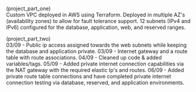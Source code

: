 (project_part_one)  
Custom VPC deployed in AWS using Terraform.
Deployed in multiple AZ's (availability zones) to allow for fault tolerance support.
12 subnets (IPv4 and IPv6) configured for the database, application, web, and reserved ranges.  

(project_part_two)  
03/09 - Public ip access assigned towards the web subnets while keeping the database and application private.
03/09 - Internet gateway and a route table with route associations. 
04/09 - Cleaned up code & added variables/tags.
05/09 - Added private internet connection capabilities via the NAT gateway with the required elastic Ip's and routes.
06/09 - Added private route table connections and have completed private internet connection testing via database, reserved, and application environments.